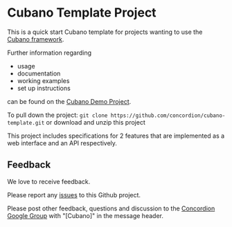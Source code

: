 # Cubano Template Project

This is a quick start Cubano template for projects wanting to use the [Cubano framework](https://github.com/concordion/cubano).

Further information regarding 
* usage
* documentation
* working examples 
* set up instructions 

can be found on the [Cubano Demo Project](https://github.com/concordion/cubano-demo#cubano-demo-project).

To pull down the project:
`git clone https://github.com/concordion/cubano-template.git` or download and unzip this project

This project includes specifications for 2 features that are implemented as a web interface and an API respectively.

## Feedback
We love to receive feedback.

Please report any [issues](https://github.com/concordion/cubano-feedback/issues) to this Github project.

Please post other feedback, questions and discussion to the [Concordion Google Group](https://groups.google.com/forum/#!search/concordion) with "[Cubano]" in the message header.

